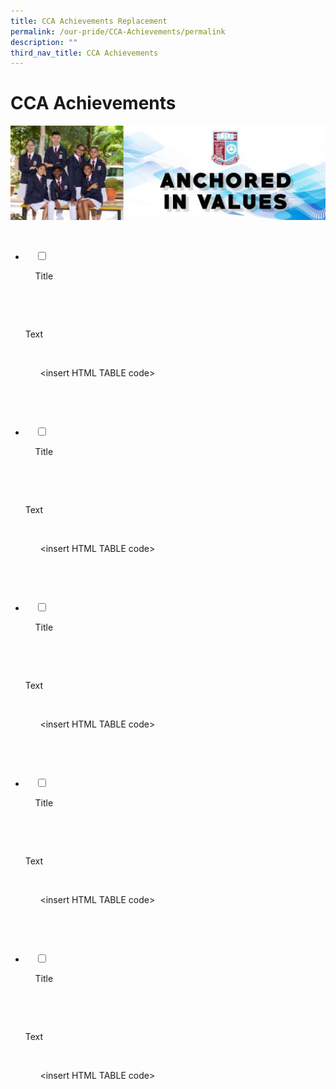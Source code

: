 ```yaml
---
title: CCA Achievements Replacement
permalink: /our-pride/CCA-Achievements/permalink
description: ""
third_nav_title: CCA Achievements
---
```

CCA Achievements
================

![](/images/Our%20Pride/CCA%20Achievements.jpg)

<ul class="jekyllcodex_accordion">
	
    <li>

    <input type="checkbox" id="accordion1">

    <label for="accordion1">Title</label>

    <div>

      <p>Text</p>

      <p>

      <insert HTML TABLE code\>

</p>

  </div>

</li>
	
	
     <li>

    <input type="checkbox" id="accordion2">

    <label for="accordion2">Title</label>

    <div>

      <p>Text</p>

      <p>

      <insert HTML TABLE code\>

</p>

  </div>

</li>
	
	
     <li>

    <input type="checkbox" id="accordion3">

    <label for="accordion3">Title</label>

    <div>

      <p>Text</p>

      <p>

      <insert HTML TABLE code\>

</p>

  </div>

</li>
	
	
   <li>

    <input type="checkbox" id="accordion4">

    <label for="accordion4">Title</label>

    <div>

      <p>Text</p>

      <p>

      <insert HTML TABLE code\>

</p>

  </div>

</li>
	
	
	
   <li>

    <input type="checkbox" id="accordion5">

    <label for="accordion5">Title</label>

    <div>

      <p>Text</p>

      <p>

      <insert HTML TABLE code\>

</p>

  </div>

</li>